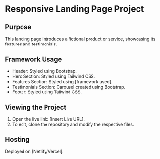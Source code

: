 # Responsive Landing Page Project

## Purpose
This landing page introduces a fictional product or service, showcasing its features and testimonials.

## Framework Usage
- Header: Styled using Bootstrap.
- Hero Section: Styled using Tailwind CSS.
- Features Section: Styled using [framework used].
- Testimonials Section: Carousel created using Bootstrap.
- Footer: Styled using Tailwind CSS.

## Viewing the Project
1. Open the live link: [Insert Live URL].
2. To edit, clone the repository and modify the respective files.

## Hosting
Deployed on [Netlify/Vercel].
